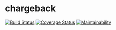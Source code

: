 # chargeback

[![Build Status](https://travis-ci.org/managef/chargeback.svg?branch=master)](https://travis-ci.org/managef/chargeback)  [![Coverage Status](https://coveralls.io/repos/github/managef/chargeback/badge.svg?branch=master)](https://coveralls.io/github/managef/chargeback?branch=master)  [![Maintainability](https://api.codeclimate.com/v1/badges/4e4be6dfaebc8054a72f/maintainability)](https://codeclimate.com/github/managef/chargeback/maintainability)